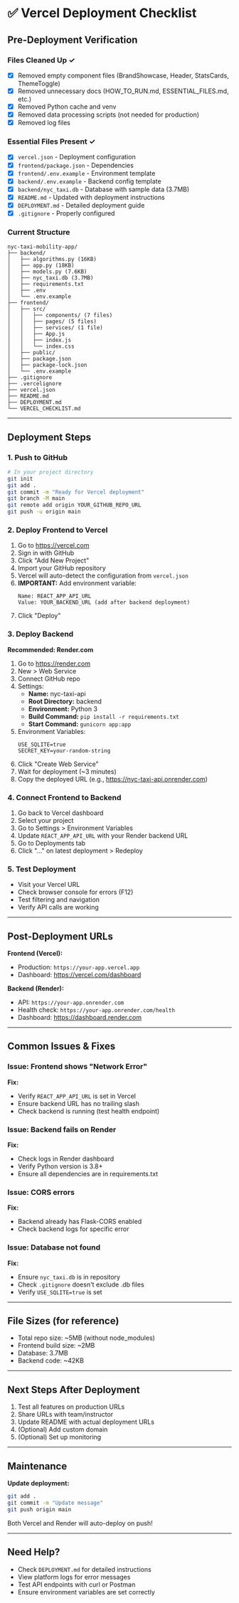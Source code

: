 # ✅ Vercel Deployment Checklist

## Pre-Deployment Verification

### Files Cleaned Up ✓
- [x] Removed empty component files (BrandShowcase, Header, StatsCards, ThemeToggle)
- [x] Removed unnecessary docs (HOW_TO_RUN.md, ESSENTIAL_FILES.md, etc.)
- [x] Removed Python cache and venv
- [x] Removed data processing scripts (not needed for production)
- [x] Removed log files

### Essential Files Present ✓
- [x] `vercel.json` - Deployment configuration
- [x] `frontend/package.json` - Dependencies
- [x] `frontend/.env.example` - Environment template
- [x] `backend/.env.example` - Backend config template
- [x] `backend/nyc_taxi.db` - Database with sample data (3.7MB)
- [x] `README.md` - Updated with deployment instructions
- [x] `DEPLOYMENT.md` - Detailed deployment guide
- [x] `.gitignore` - Properly configured

### Current Structure
```
nyc-taxi-mobility-app/
├── backend/
│   ├── algorithms.py (16KB)
│   ├── app.py (18KB)
│   ├── models.py (7.6KB)
│   ├── nyc_taxi.db (3.7MB)
│   ├── requirements.txt
│   ├── .env
│   └── .env.example
├── frontend/
│   ├── src/
│   │   ├── components/ (7 files)
│   │   ├── pages/ (5 files)
│   │   ├── services/ (1 file)
│   │   ├── App.js
│   │   ├── index.js
│   │   └── index.css
│   ├── public/
│   ├── package.json
│   ├── package-lock.json
│   └── .env.example
├── .gitignore
├── .vercelignore
├── vercel.json
├── README.md
├── DEPLOYMENT.md
└── VERCEL_CHECKLIST.md
```

---

## Deployment Steps

### 1. Push to GitHub
```bash
# In your project directory
git init
git add .
git commit -m "Ready for Vercel deployment"
git branch -M main
git remote add origin YOUR_GITHUB_REPO_URL
git push -u origin main
```

### 2. Deploy Frontend to Vercel

1. Go to https://vercel.com
2. Sign in with GitHub
3. Click "Add New Project"
4. Import your GitHub repository
5. Vercel will auto-detect the configuration from `vercel.json`
6. **IMPORTANT:** Add environment variable:
   ```
   Name: REACT_APP_API_URL
   Value: YOUR_BACKEND_URL (add after backend deployment)
   ```
7. Click "Deploy"

### 3. Deploy Backend

**Recommended: Render.com**

1. Go to https://render.com
2. New > Web Service
3. Connect GitHub repo
4. Settings:
   - **Name:** nyc-taxi-api
   - **Root Directory:** backend
   - **Environment:** Python 3
   - **Build Command:** `pip install -r requirements.txt`
   - **Start Command:** `gunicorn app:app`
5. Environment Variables:
   ```
   USE_SQLITE=true
   SECRET_KEY=your-random-string
   ```
6. Click "Create Web Service"
7. Wait for deployment (~3 minutes)
8. Copy the deployed URL (e.g., https://nyc-taxi-api.onrender.com)

### 4. Connect Frontend to Backend

1. Go back to Vercel dashboard
2. Select your project
3. Go to Settings > Environment Variables
4. Update `REACT_APP_API_URL` with your Render backend URL
5. Go to Deployments tab
6. Click "..." on latest deployment > Redeploy

### 5. Test Deployment

- Visit your Vercel URL
- Check browser console for errors (F12)
- Test filtering and navigation
- Verify API calls are working

---

## Post-Deployment URLs

**Frontend (Vercel):**
- Production: `https://your-app.vercel.app`
- Dashboard: https://vercel.com/dashboard

**Backend (Render):**
- API: `https://your-app.onrender.com`
- Health check: `https://your-app.onrender.com/health`
- Dashboard: https://dashboard.render.com

---

## Common Issues & Fixes

### Issue: Frontend shows "Network Error"
**Fix:**
- Verify `REACT_APP_API_URL` is set in Vercel
- Ensure backend URL has no trailing slash
- Check backend is running (test health endpoint)

### Issue: Backend fails on Render
**Fix:**
- Check logs in Render dashboard
- Verify Python version is 3.8+
- Ensure all dependencies are in requirements.txt

### Issue: CORS errors
**Fix:**
- Backend already has Flask-CORS enabled
- Check backend logs for specific error

### Issue: Database not found
**Fix:**
- Ensure `nyc_taxi.db` is in repository
- Check `.gitignore` doesn't exclude .db files
- Verify `USE_SQLITE=true` is set

---

## File Sizes (for reference)

- Total repo size: ~5MB (without node_modules)
- Frontend build size: ~2MB
- Database: 3.7MB
- Backend code: ~42KB

---

## Next Steps After Deployment

1. Test all features on production URLs
2. Share URLs with team/instructor
3. Update README with actual deployment URLs
4. (Optional) Add custom domain
5. (Optional) Set up monitoring

---

## Maintenance

**Update deployment:**
```bash
git add .
git commit -m "Update message"
git push origin main
```

Both Vercel and Render will auto-deploy on push!

---

## Need Help?

- Check `DEPLOYMENT.md` for detailed instructions
- View platform logs for error messages
- Test API endpoints with curl or Postman
- Ensure environment variables are set correctly
